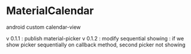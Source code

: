 # MaterialCalendar
android custom calendar-view

v 0.1.1 : publish material-picker
v 0.1.2 : modify sequential showing : if we show picker sequentially on callback method, second picker not showing 
